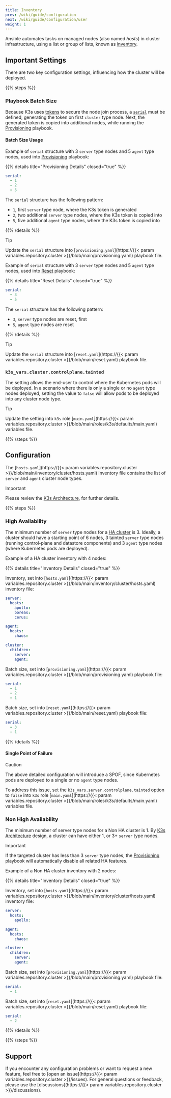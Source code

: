 ```yaml
---
title: Inventory
prev: /wiki/guide/configuration
next: /wiki/guide/configuration/user
weight: 1
---
```


Ansible automates tasks on managed nodes (also named *hosts*) in cluster infrastructure, using a list or group of lists, known as [inventory](https://docs.ansible.com/ansible/latest/inventory_guide/intro_inventory.html). 

<!--more-->

## Important Settings

There are two key configuration settings, influencing how the cluster will be deployed.

{{% steps %}}

### Playbook Batch Size

Because K3s uses [tokens](https://docs.k3s.io/cli/token) to secure the node join process, a [`serial`](https://docs.ansible.com/ansible/latest/playbook_guide/playbooks_strategies.html#setting-the-batch-size-with-serial) must be defined, generating the token on first `cluster` type node. Next, the generated token is copied into additional nodes, while running the [Provisioning](/k3s-cluster/wiki/guide/playbooks/provisioning) playbook.

#### Batch Size Usage

Example of `serial` structure with 3 `server` type nodes and 5 `agent` type nodes, used into [Provisioning](/k3s-cluster/wiki/guide/playbooks/provisioning) playbook:

{{% details title="Provisioning Details" closed="true" %}}

```yaml
serial:
  - 1
  - 2
  - 5
```

The `serial` structure has the following pattern:

- `1`, first `server` type node, where the K3s token is generated
- `2`, two additional `server` type nodes, where the K3s token is copied into
- `5`, five additional `agent` type nodes, where the K3s token is copied into

{{% /details %}}

> [!TIP]
> Update the `serial` structure into [`provisioning.yaml`](https://{{< param variables.repository.cluster >}}/blob/main/provisioning.yaml) playbook file.

Example of `serial` structure with 3 `server` type nodes and 5 `agent` type nodes, used into [Reset](/k3s-cluster/wiki/guide/playbooks/reset) playbook:

{{% details title="Reset Details" closed="true" %}}

```yaml
serial:
  - 3
  - 5
```

The `serial` structure has the following pattern:

- `3`, `server` type nodes are reset, first
- `5`, `agent` type nodes are reset

{{% /details %}}

> [!TIP]
> Update the `serial` structure into [`reset.yaml`](https://{{< param variables.repository.cluster >}}/blob/main/reset.yaml) playbook file.

### `k3s_vars.cluster.controlplane.tainted`

The setting allows the end-user to control where the Kubernetes pods will be deployed. In a scenario where there is only a single or no `agent` type nodes deployed, setting the value to `false` will allow pods to be deployed into any cluster node type.

> [!TIP]
> Update the setting into `k3s` role [`main.yaml`](https://{{< param variables.repository.cluster >}}/blob/main/roles/k3s/defaults/main.yaml) variables file.

{{% /steps %}}

## Configuration

The [`hosts.yaml`](https://{{< param variables.repository.cluster >}}/blob/main/inventory/cluster/hosts.yaml) inventory file contains the list of `server` and `agent` cluster node types.

> [!IMPORTANT]
> Please review the [K3s Architecture](https://docs.k3s.io/architecture), for further details.

{{% steps %}}

### High Availability

The minimum number of `server` type nodes for a [HA cluster](https://kubernetes.io/docs/setup/production-environment/tools/kubeadm/ha-topology/) is 3. Ideally, a cluster should have a starting point of 6 nodes, 3 tainted `server` type nodes (running control-plane and datastore components) and 3 `agent` type nodes (where Kubernetes pods are deployed).

Example of a HA cluster inventory with 4 nodes:

{{% details title="Inventory Details" closed="true" %}}

Inventory, set into [`hosts.yaml`](https://{{< param variables.repository.cluster >}}/blob/main/inventory/cluster/hosts.yaml) inventory file:

```yaml
server:
  hosts:
    apollo:
    boreas:
    cerus:

agent:
  hosts:
    chaos:

cluster:
  children:
    server:
    agent:
```

Batch size, set into [`provisioning.yaml`](https://{{< param variables.repository.cluster >}}/blob/main/provisioning.yaml) playbook file:

```yaml
serial:
  - 1
  - 2
  - 1
```

Batch size, set into [`reset.yaml`](https://{{< param variables.repository.cluster >}}/blob/main/reset.yaml) playbook file:

```yaml
serial:
  - 3
  - 1
```

{{% /details %}}

#### Single Point of Failure

> [!CAUTION]
> The above detailed configuration will introduce a SPOF, since Kubernetes pods are deployed to a single or no `agent` type nodes.

To address this issue, set the `k3s_vars.server.controlplane.tainted` option to `false` into `k3s` role [`main.yaml`](https://{{< param variables.repository.cluster >}}/blob/main/roles/k3s/defaults/main.yaml) variables file.

### Non High Availability

The minimum number of server type nodes for a Non HA cluster is 1. By [K3s Architecture](https://docs.k3s.io/architecture) design, a cluster can have either 1, or 3+ `server` type nodes.

> [!IMPORTANT]
> If the targeted cluster has less than 3 `server` type nodes, the [Provisioning](/k3s-cluster/wiki/guide/playbooks/provisioning) playbook will automatically disable all related HA features. 

Example of a Non HA cluster inventory with 2 nodes:

{{% details title="Inventory Details" closed="true" %}}

Inventory, set into [`hosts.yaml`](https://{{< param variables.repository.cluster >}}/blob/main/inventory/cluster/hosts.yaml) inventory file:

```yaml
server:
  hosts:
    apollo:

agent:
  hosts:
    chaos:

cluster:
  children:
    server:
    agent:
```

Batch size, set into [`provisioning.yaml`](https://{{< param variables.repository.cluster >}}/blob/main/provisioning.yaml) playbook file:

```yaml
serial:
  - 1
```

Batch size, set into [`reset.yaml`](https://{{< param variables.repository.cluster >}}/blob/main/reset.yaml) playbook file:

```yaml
serial:
  - 2
```

{{% /details %}}

{{% /steps %}}

## Support

If you encounter any configuration problems or want to request a new feature, feel free to [open an issue](https://{{< param variables.repository.cluster >}}/issues). For general questions or feedback, please use the [discussions](https://{{< param variables.repository.cluster >}}/discussions).

